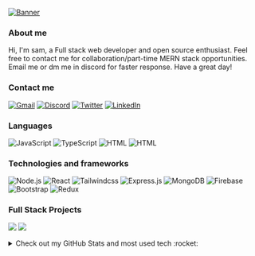 [![Banner](https://raw.githubusercontent.com/samihaTasnim/samihaTasnim/master/Profile-header.gif)](https://samiha-tasnim.is-a.dev/)

### About me

Hi, I'm sam, a Full stack web developer and open source enthusiast. Feel free to contact me for collaboration/part-time MERN stack opportunities. Email me or dm me in discord for faster response. Have a great day!

### Contact me

[![Gmail](https://img.shields.io/badge/-Gmail-000?logo=gmail)](mailto:samxtasnim@gmail.com)
[![Discord](https://img.shields.io/badge/-Discord-000?logo=discord)](https://discords.com/bio/p/samthedev)
[![Twitter](https://img.shields.io/badge/-Twitter-000?logo=twitter)](https://twitter.com/SamihaTasnimm)
[![LinkedIn](https://img.shields.io/badge/LinkedIn-000?logo=linkedin)](https://www.linkedin.com/in/samiha-tasnim/)

### Languages

![JavaScript](https://img.shields.io/badge/-JavaScript-000?&logo=JavaScript)
![TypeScript](https://img.shields.io/badge/-TypeScript-000?&logo=TypeScript)
![HTML](https://img.shields.io/badge/-HTML-000?logo=HTML5)
![HTML](https://img.shields.io/badge/-CSS3-000?logo=CSS3)

### Technologies and frameworks

![Node.js](https://img.shields.io/badge/-Node.js-000?&logo=node.js)
![React](https://img.shields.io/badge/-React-000?&logo=React)
![Tailwindcss](https://img.shields.io/badge/-Tailwind-000?logo=Tailwindcss)
![Express.js](https://img.shields.io/badge/-Expressjs-000?logo=Express)
![MongoDB](https://img.shields.io/badge/-MongoDB-000?logo=MongoDB)
![Firebase](https://img.shields.io/badge/-Firebase-000?logo=Firebase)
![Bootstrap](https://img.shields.io/badge/-Bootstrap-000?logo=Bootstrap)
![Redux](https://img.shields.io/badge/-Redux-000?logo=Redux)

### Full Stack Projects

[![](https://img.shields.io/badge/-🦠%20PhotoScape-000)](https://github.com/samihaTasnim/photoScape)
[![](https://img.shields.io/badge/-🛒%20Ema%20John-000)](https://github.com/samihaTasnim/ema-john)

<details>
  <summary>Check out my GitHub Stats and most used tech :rocket:</summary>
  
<img height="137px" src="https://github-readme-stats.vercel.app/api?username=samihaTasnim&hide_border=true&show_icons=true&include_all_commits=true&count_private=true&line_height=21&theme=github_dark" /><img height="100px" src="https://github-readme-stats.vercel.app/api/top-langs/?username=samihatasnim&hide_title=true&hide_border=true&layout=compact&theme=dark&show_icons=true"/>

</details>
